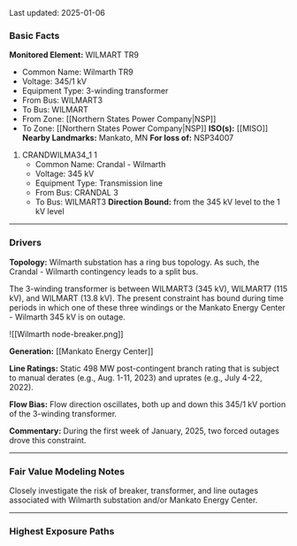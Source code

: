Last updated: 2025-01-06
### Basic Facts
**Monitored Element:** WILMART TR9
- Common Name: Wilmarth TR9
- Voltage: 345/1 kV
- Equipment Type: 3-winding transformer
- From Bus: WILMART3
- To Bus: WILMART
- From Zone: [[Northern States Power Company|NSP]]
- To Zone: [[Northern States Power Company|NSP]]
**ISO(s):** [[MISO]]
**Nearby Landmarks:** Mankato, MN
**For loss of:** NSP34007
1. CRANDWILMA34_1 1
    - Common Name: Crandal - Wilmarth
    - Voltage: 345 kV
	- Equipment Type: Transmission line
    - From Bus: CRANDAL 3
    - To Bus: WILMART3
**Direction Bound:** from the 345 kV level to the 1 kV level

---
### Drivers
**Topology:**
Wilmarth substation has a ring bus topology. As such, the Crandal - Wilmarth contingency leads to a split bus.

The 3-winding transformer is between WILMART3 (345 kV), WILMART7 (115 kV), and WILMART (13.8 kV). The present constraint has bound during time periods in which one of these three windings or the Mankato Energy Center - Wilmarth 345 kV is on outage.

![[Wilmarth node-breaker.png]]

**Generation:**
[[Mankato Energy Center]] 

**Line Ratings:**
Static 498 MW post-contingent branch rating that is subject to manual derates (e.g., Aug. 1-11, 2023) and uprates (e.g., July 4-22, 2022).

**Flow Bias:**
Flow direction oscillates, both up and down this 345/1 kV portion of the 3-winding transformer.

**Commentary:**
During the first week of January, 2025, two forced outages drove this constraint.

---
### Fair Value Modeling Notes
Closely investigate the risk of breaker, transformer, and line outages associated with Wilmarth substation and/or Mankato Energy Center.

---
### Highest Exposure Paths
